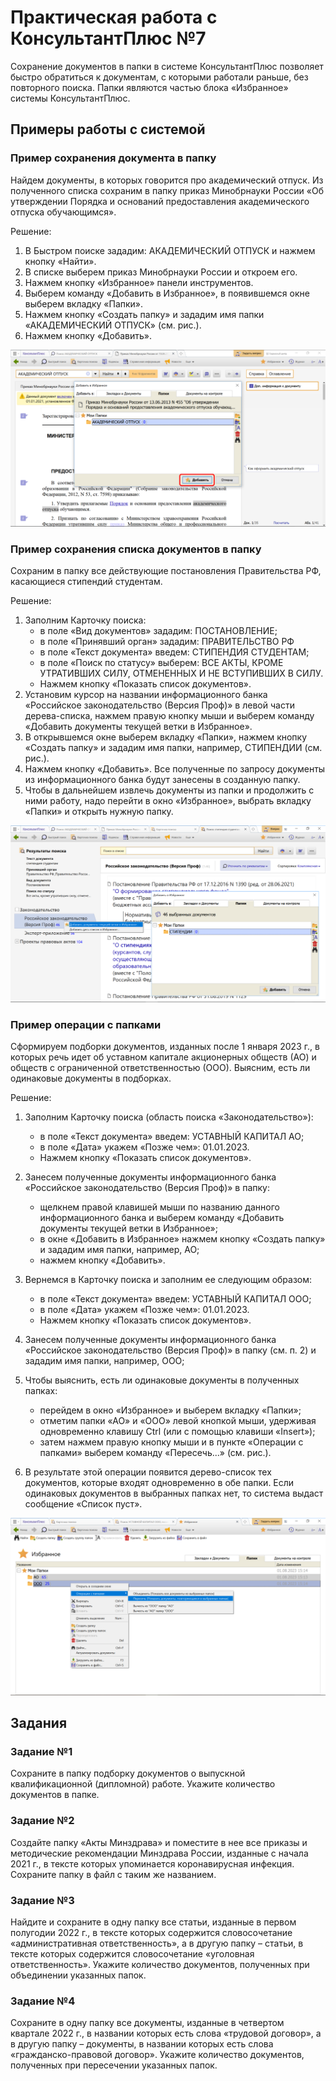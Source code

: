 # Практическая работа с КонсультантПлюс №7
  
Сохранение документов в папки в системе КонсультантПлюс позволяет быстро обратиться к документам, с которыми работали раньше, без повторного поиска. Папки являются частью блока «Избранное» системы КонсультантПлюс.

## Примеры работы с системой

### Пример сохранения документа в папку

Найдем документы, в которых говорится про академический отпуск. Из полученного списка сохраним в папку приказ Минобрнауки России «Об утверждении Порядка и оснований предоставления академического отпуска обучающимся».

Решение:

1. В Быстром поиске зададим: АКАДЕМИЧЕСКИЙ ОТПУСК и нажмем кнопку «Найти».
2. В списке выберем приказ Минобрнауки России и откроем его.
3. Нажмем кнопку «Избранное» панели инструментов.
4. Выберем команду «Добавить в Избранное», в появившемся окне выберем вкладку «Папки».
5. Нажмем кнопку «Создать папку» и зададим имя папки «АКАДЕМИЧЕСКИЙ ОТПУСК» (см. рис.).
6. Нажмем кнопку «Добавить».

![1](1.png)

### Пример сохранения списка документов в папку

Сохраним в папку все действующие постановления Правительства РФ, касающиеся стипендий студентам.

Решение:

1. Заполним Карточку поиска:
    - в поле «Вид документов» зададим: ПОСТАНОВЛЕНИЕ;
    - в поле «Принявший орган» зададим: ПРАВИТЕЛЬСТВО РФ
    - в поле «Текст документа» введем: СТИПЕНДИЯ СТУДЕНТАМ;
    - в поле «Поиск по статусу» выберем: ВСЕ АКТЫ, КРОМЕ УТРАТИВШИХ СИЛУ, ОТМЕНЕННЫХ И НЕ ВСТУПИВШИХ В СИЛУ.
    - Нажмем кнопку «Показать список документов».
2. Установим курсор на названии информационного банка «Российское законодательство (Версия Проф)» в левой части дерева-списка, нажмем правую кнопку мыши и выберем команду «Добавить документы текущей ветки в Избранное».
3. В открывшемся окне выберем вкладку «Папки», нажмем кнопку «Создать папку» и зададим имя папки, например, СТИПЕНДИИ (см. рис.).
4. Нажмем кнопку «Добавить». Все полученные по запросу документы из информационного банка будут занесены в созданную папку.
5. Чтобы в дальнейшем извлечь документы из папки и продолжить с ними работу, надо перейти в окно «Избранное», выбрать вкладку «Папки» и открыть нужную папку.

![2](2.png)

### Пример операции с папками

Сформируем подборки документов, изданных после 1 января 2023 г., в которых речь идет об уставном капитале акционерных обществ (АО) и обществ с ограниченной ответственностью (ООО). Выясним, есть ли одинаковые документы в подборках.

Решение:

1. Заполним Карточку поиска (область поиска «Законодательство»):
    - в поле «Текст документа» введем: УСТАВНЫЙ КАПИТАЛ АО;
    - в поле «Дата» укажем «Позже чем»: 01.01.2023. 
    - Нажмем кнопку «Показать список документов».
2. Занесем полученные документы информационного банка «Российское законодательство (Версия Проф)» в папку:

    - щелкнем правой клавишей мыши по названию данного информационного банка и выберем команду «Добавить документы текущей ветки в Избранное»;
    - в окне «Добавить в Избранное» нажмем кнопку «Создать папку» и зададим имя папки, например, АО;
    - нажмем кнопку «Добавить».
3. Вернемся в Карточку поиска и заполним ее следующим образом:
    - в поле «Текст документа» введем: УСТАВНЫЙ КАПИТАЛ ООО;
    - в поле «Дата» укажем «Позже чем»: 01.01.2023.
    - Нажмем кнопку «Показать список документов».
4. Занесем полученные документы информационного банка «Российское законодательство (Версия Проф)» в папку (см. п. 2) и зададим имя папки, например, ООО;
5. Чтобы выяснить, есть ли одинаковые документы в полученных папках:
    - перейдем в окно «Избранное» и выберем вкладку «Папки»;
    - отметим папки «АО» и «ООО» левой кнопкой мыши, удерживая одновременно клавишу Ctrl (или с помощью клавиши «Insert»);
    - затем нажмем правую кнопку мыши и в пункте «Операции с папками» выберем команду «Пересечь...» (см. рис.).
6. В результате этой операции появится дерево-список тех документов, которые входят одновременно в обе папки. Если одинаковых документов в выбранных папках нет, то система выдаст сообщение «Список пуст».

![3](3.png)

## Задания

### Задание №1

Сохраните в папку подборку документов о выпускной квалификационной (дипломной) работе. Укажите количество документов в папке.

### Задание №2

Создайте папку «Акты Минздрава» и поместите в нее все приказы и
методические рекомендации Минздрава России, изданные с начала
2021 г., в тексте которых упоминается коронавирусная инфекция.
Сохраните папку в файл с таким же названием.

### Задание №3

Найдите и сохраните в одну папку все статьи, изданные в первом
полугодии 2022 г., в тексте которых содержится словосочетание
«административная ответственность», а в другую папку – статьи, в
тексте которых содержится словосочетание «уголовная
ответственность». Укажите количество документов, полученных при
объединении указанных папок.

### Задание №4

Сохраните в одну папку все документы, изданные в четвертом
квартале 2022 г., в названии которых есть слова «трудовой договор», а в другую папку – документы, в названии которых есть слова «гражданско-правовой договор». Укажите количество документов, полученных при пересечении указанных папок.
